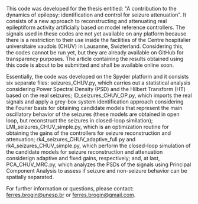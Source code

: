 This code was developed for the thesis entitled: "A contribution to the dynamics of epilepsy: identification and control for seizure attenuation". It consists of a new approach to reconstructing and attenuating real epileptiform activity artificially based on model reference controllers. The signals used in these codes are not yet available on any platform because there is a restriction to their use inside the facilities of the Centre hospitalier universitaire vaudois (CHUV) in Lausanne, Swizterland. Considering this, the codes cannot be run yet, but they are already available on GitHub for transparency purposes. The article containing the results obtained using this code is about to be submitted and shall be available online soon. 

Essentially, the code was developed on the Spyder platform and it consists six separate files:
seizures_CHUV.py, which carries out a statistical analysis considering Power Spectral Density (PSD) and the Hilbert Transform (HT) based on the real seizures; ID_seizures_CHUV_OP.py, which imports the real signals and apply a grey-box system identification approach considering the Fourier basis for obtaining candidate models that represent the main oscillatory behavior of the seizures (these models are obtained in open loop, but reconstruct the seizures in closed-loop similation); LMI_seizures_CHUV_simple.py, which is an optimization routine for obtaining the gains of the controllers for seizure reconstruction and attenuation; rk4_seizures_CHUV_adaptive_full.py and rk4_seizures_CHUV_simple.py, which perform the closed-loop simulation of the candidate models for seizure reconstruction and attenuation considerign adaptive and fixed gains, respectively; and, at last, PCA_CHUV_MRC.py, which analyzes the PSDs of the signals using Principal Component Analysis to assess if seizure and non-seizure behavior can be spatially separated.

For further information or questions, please contact: ferres.brogin@unesp.br or ferres.brogin@gmail.com.
